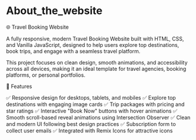 # About_the_website

🌐 Travel Booking Website

A fully responsive, modern Travel Booking Website built with HTML, CSS, and Vanilla JavaScript, designed to help users explore top destinations, book trips, and engage with a seamless travel platform.

This project focuses on clean design, smooth animations, and accessibility across all devices, making it an ideal template for travel agencies, booking platforms, or personal portfolios.

🎨 Features

✅ Responsive design for desktops, tablets, and mobiles
✅ Explore top destinations with engaging image cards
✅ Trip packages with pricing and star ratings
✅ Interactive "Book Now" buttons with hover animations
✅ Smooth scroll-based reveal animations using Intersection Observer
✅ Clean and modern UI following best design practices
✅ Subscription form to collect user emails
✅ Integrated with Remix Icons for attractive icons
